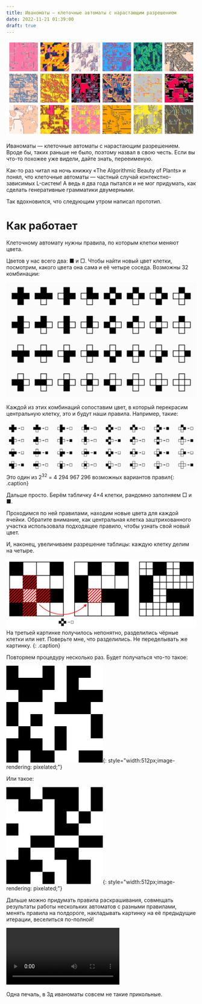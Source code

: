 ```yaml
---
title: Иваноматы — клеточные автоматы с нарастающим разрешением
date: 2022-11-21 01:39:00
draft: true
---
```


![](/assets/media/2022-11-26-15-22-41.png)

Иваноматы — клеточные автоматы с нарастающим разрешением. Вроде бы, таких раньше не было, поэтому назвал в свою честь. Если вы что-то похожее уже видели<!-- до ноября 2021 года-->, дайте знать, перееименую.

Как-то раз читал на ночь книжку «The Algorithmic Beauty of Plants»  <!--про L-системы. Оказывается, их придумал биолог Аристид Линденмайер для описания структуры растений, буква L именно от его фамилии. И от генеративных грамматик Хомского они отличаются тем, что все правила применяются к токенам одновременно. Прямо как в шейдерах. А у Хомского — по очереди, как в JS. Шок. Оказалось--> и понял, что клеточные автоматы — частный случай контекстно-зависимых L-систем! А ведь я два года пытался и не мог придумать, как сделать генеративные грамматики двумерными.

Так вдохновился, что следующим утром написал прототип.

# Как работает

Клеточному автомату нужны правила, по которым клетки меняют цвета.


Цветов у нас всего два: ■ и □. Чтобы найти новый цвет клетки, посмотрим, какого цвета она сама и её четыре соседа. Возможны 32 комбинации:

![](/assets/media/2022-11-26-13-59-46.png)
<!-- https://editor.p5js.org -->

Каждой из этих комбинаций сопоставим цвет, в который перекрасим центральную клетку, это и будут наши правила. Например, такие:

![](/assets/media/2022-11-26-14-26-13.png)
Это один из 2<sup>32</sup> = 4 294 967 296 возможных вариантов правил{: .caption}

Дальше просто. Берём табличку 4×4 клетки, рандомно заполняем □ и ■.

Проходимся по ней правилами, находим новые цвета для каждой ячейки. Обратите внимание, как центральная клетка заштрихованного участка использовала подходящее правило, чтобы узнать свой новый цвет.

И, наконец, увеличиваем разрешение таблицы: каждую клетку делим на четыре.

![](/assets/media/2022-11-26-15-11-26.png)
На третьей картинке получилось непонятно, разделились чёрные клетки или нет. Поверьте мне, что разделились. Не переделывать же картинку. {: .caption}

Повторяем процедуру несколько раз. Будет получаться что-то такое:

![](/assets/media/ivanomata.gif){: style="width:512px;image-rendering: pixelated;"}

Или такое:

![](/assets/media/ivanomata2.gif){: style="width:512px;image-rendering: pixelated;"}

<!-- https://bit.ly/3EDBkXq -->

Дальше можно придумать правила раскрашивания, совмещать результаты работы нескольких автоматов с разными правилами, менять правила на полдороге, накладывать картинку на её предыдущие итерации, веселиться по-полной!

<video controls>
  <source src="/assets/media/ivanomata-oculus.mp4" type="video/mp4">
</video>


Одна печаль, в 3д иваноматы совсем не такие прикольные.


<!-- Чтобы её преобразовать, нам понадобятся правила. Они будут делить исходную клетку на 4 дочерних клетки и задавать цвета этим квадрантам исходя из цветов исходной клетки и её соседей. В отличие от игры Конвея будем рассматривать только 4 соседних клетки (если выражаться заумно, это соседство фон Неймана).

Ещё одно отличие от Конвея — у него всё равно, с какой стороны находятся соседи. А для нас важно.

То есть жизнь будет идти по правилам:

    n0, n1, n2, n3, n4 → color
    ↑   ↑
    |   Цвета четырёх соседей
    |
    Свой цвет

Получается вот так:
TODO


https://t.me/ivandianov/264

Если обрабатывать 8 соседних клеток (соседство Мура), а не 4 (соседство фон Неймана).

Выходит много мелкого мусора, пока что вернул, как было.



Таким образом, число клеток на каждом шаге будет увеличиваться в 4 раза.

Сколько же разных правил возможно, если клетка может быть либо жива, либо мертва?

Для задания правил, нам надо перебрать все возможные варианты правой части. Оказывается, для этого надо будет записать 

2 * 2 * 2 * 2 * 2 = 32 строчек вида

    0, 0, 0, 0, 0 → 0
    0, 0, 0, 0, 1 → 1
    0, 0, 0, 1, 0 → 1
    0, 0, 0, 1, 1 → 1
    0, 0, 1, 0, 0 → 0
    0, 0, 1, 0, 1 → 0
    0, 0, 1, 1, 0 → 1
    …

Если перебрать все возможные варианты правой части такого свода правил (левая всегда будет оставаться неизменной), получится 2**32 = 4 294 967 296 вариантов. Много. Будут скучные варианты, которые всегда производят пустые или полные клетки, но вероятность наткнуться на них очень мала.

Вроде номр. Остаётся только повторить деление клеток ещё несколько раз, любуясь проявляющейся картинкой.

Туду: анимировать более плавно, не как сейчас.

https://bit.ly/3GSOjVz -->

<!-- ---


https://t.me/ivandianov/448

Воскрешаю иваноматы, может что-то прикольное из них выйдет.

Для них с помощью Стренджера и учебника по вебгл сделал мини-фреймворк. 

Главная фишка фреймворка — не нужны сборщики! Ни парсел, ни, боже упаси, вебпак, ни даже дино. Просто js файлы.

Кажется, что на побарывание систем сборки (написание конфигов, исправление ошибок с версиями и пр, пр, пр) у меня ушло столько же времени, сколько и на полезный код.

Как же приятно побыть дауншифтером: просто открываешь в браузере и просто работает. -->

